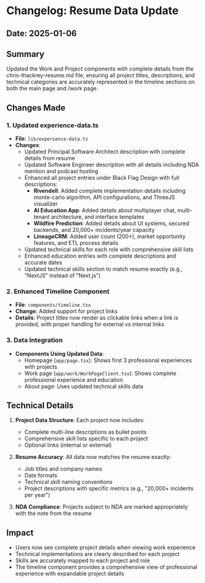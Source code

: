 # Changelog: Resume Data Update

## Date: 2025-01-06

## Summary
Updated the Work and Project components with complete details from the chris-thackrey-resume.md file, ensuring all project titles, descriptions, and technical categories are accurately represented in the timeline sections on both the main page and /work page.

## Changes Made

### 1. Updated experience-data.ts
- **File**: `lib/experience-data.ts`
- **Changes**:
  - Updated Principal Software Architect description with complete details from resume
  - Updated Software Engineer description with all details including NDA mention and podcast hosting
  - Enhanced all project entries under Black Flag Design with full descriptions:
    - **Rivendell**: Added complete implementation details including monte-carlo algorithm, API configurations, and ThreeJS visualizer
    - **AI Education App**: Added details about multiplayer chat, multi-tenant architecture, and interface templates
    - **Wildfire Prediction**: Added details about UI systems, secured backends, and 20,000+ incidents/year capacity
    - **LineageCRM**: Added user count (200+), market opportunity features, and ETL process details
  - Updated technical skills for each role with comprehensive skill lists
  - Enhanced education entries with complete descriptions and accurate dates
  - Updated technical skills section to match resume exactly (e.g., "NextJS" instead of "Next.js")

### 2. Enhanced Timeline Component
- **File**: `components/timeline.tsx`
- **Change**: Added support for project links
- **Details**: Project titles now render as clickable links when a link is provided, with proper handling for external vs internal links

### 3. Data Integration
- **Components Using Updated Data**:
  - Homepage (`app/page.tsx`): Shows first 3 professional experiences with projects
  - Work page (`app/work/WorkPageClient.tsx`): Shows complete professional experience and education
  - About page: Uses updated technical skills data

## Technical Details

1. **Project Data Structure**: Each project now includes:
   - Complete multi-line descriptions as bullet points
   - Comprehensive skill lists specific to each project
   - Optional links (internal or external)

2. **Resume Accuracy**: All data now matches the resume exactly:
   - Job titles and company names
   - Date formats
   - Technical skill naming conventions
   - Project descriptions with specific metrics (e.g., "20,000+ incidents per year")

3. **NDA Compliance**: Projects subject to NDA are marked appropriately with the note from the resume

## Impact
- Users now see complete project details when viewing work experience
- Technical implementations are clearly described for each project
- Skills are accurately mapped to each project and role
- The timeline component provides a comprehensive view of professional experience with expandable project details
